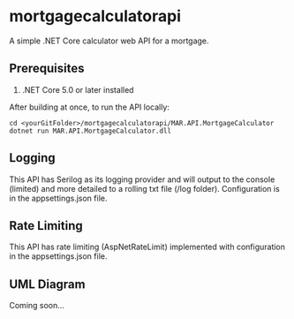 # mortgagecalculatorapi
A simple .NET Core calculator web API for a mortgage.

## Prerequisites
1. .NET Core 5.0 or later installed

After building at once, to run the API locally:
```
cd <yourGitFolder>/mortgagecalculatorapi/MAR.API.MortgageCalculator
dotnet run MAR.API.MortgageCalculator.dll
```

## Logging
This API has Serilog as its logging provider and will output to the console (limited) and more detailed to a rolling txt file (/log folder). Configuration is in the appsettings.json file.

## Rate Limiting
This API has rate limiting (AspNetRateLimit) implemented with configuration in the appsettings.json file.

## UML Diagram
Coming soon...
